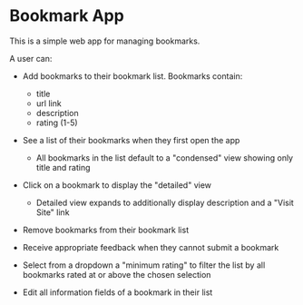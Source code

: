 # Bookmark App

This is a simple web app for managing bookmarks.

A user can:
* Add bookmarks to their bookmark list. Bookmarks contain:

  * title
  * url link
  * description
  * rating (1-5)

* See a list of their bookmarks when they first open the app
  * All bookmarks in the list default to a "condensed" view showing only title and rating

* Click on a bookmark to display the "detailed" view
  * Detailed view expands to additionally display description and a "Visit Site" link

* Remove bookmarks from their bookmark list

* Receive appropriate feedback when they cannot submit a bookmark

* Select from a dropdown a "minimum rating" to filter the list by all bookmarks rated at or above the chosen selection

* Edit all information fields of a bookmark in their list

